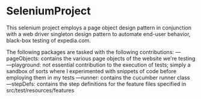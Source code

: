 # SeleniumProject

This selenium project employs a page object design pattern in conjunction with a web driver singleton design pattern to automate end-user behavior, black-box testing of expedia.com.

The following packages are tasked with the following contributions:
––pageObjects: contains the various page objects of the website we're testing
––playground: not essential contribution to the execution of tests; simply a sandbox of sorts where I experimented with snippets of code before employing them in my tests
––runner: contains the cucumber runner class
––stepDefs: contains the step definitions for the feature files specified in src/test/resources/features
